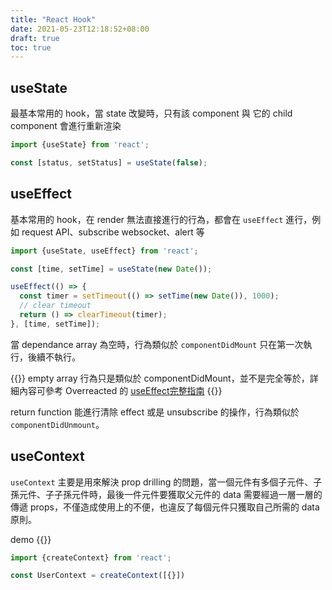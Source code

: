 ```yaml
---
title: "React Hook"
date: 2021-05-23T12:18:52+08:00
draft: true
toc: true
---
```


## useState

最基本常用的 hook，當 state 改變時，只有該 component 與 它的 child component 會進行重新渲染

```js
import {useState} from 'react';

const [status, setStatus] = useState(false);
```

## useEffect

基本常用的 hook，在 render 無法直接進行的行為，都會在 `useEffect` 進行，例如 request API、subscribe websocket、alert 等


```js
import {useState, useEffect} from 'react';

const [time, setTime] = useState(new Date());

useEffect(() => {
  const timer = setTimeout(() => setTime(new Date()), 1000);
  // clear timeout
  return () => clearTimeout(timer);
}, [time, setTime]);
```

當 dependance array 為空時，行為類似於 `componentDidMount` 只在第一次執行，後續不執行。

{{<note>}}
empty array 行為只是類似於 componentDidMount，並不是完全等於，詳細內容可參考 Overreacted
的 <a href="https://overreacted.io/zh-hant/a-complete-guide-to-useeffect/" target="__blank">useEffect完整指南</a>
{{</note>}}

return function 能進行清除 effect 或是 unsubscribe 的操作，行為類似於 `componentDidUnmount`。

## useContext

`useContext` 主要是用來解決 prop drilling 的問題，當一個元件有多個子元件、子孫元件、子子孫元件時，最後一件元件要獲取父元件的 data 需要經過一層一層的傳遞 props，不僅造成使用上的不便，也違反了每個元件只獲取自己所需的 data 原則。


demo
{{<codeSandbox tp6gw94-react-usestate-hook-p7s4w>}}

```js
import {createContext} from 'react';

const UserContext = createContext([{}])

```
